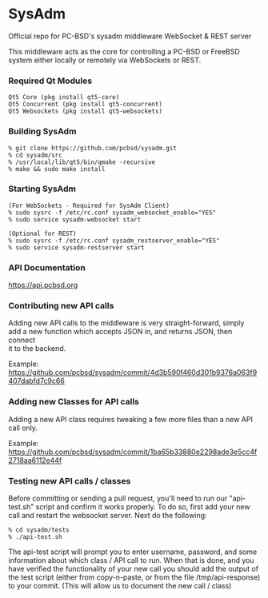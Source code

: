 # SysAdm

Official repo for PC-BSD's sysadm middleware WebSocket & REST server

This middleware acts as the core for controlling a PC-BSD or FreeBSD <br />
system either locally or remotely via WebSockets or REST.

### Required Qt Modules

```
Qt5 Core (pkg install qt5-core)
Qt5 Concurrent (pkg install qt5-concurrent)
Qt5 Websockets (pkg install qt5-websockets)
```

### Building SysAdm

```
% git clone https://github.com/pcbsd/sysadm.git
% cd sysadm/src
% /usr/local/lib/qt5/bin/qmake -recursive
% make && sudo make install
```

### Starting SysAdm

```
(For WebSockets - Required for SysAdm Client)
% sudo sysrc -f /etc/rc.conf sysadm_websocket_enable="YES"
% sudo service sysadm-websocket start

(Optional for REST)
% sudo sysrc -f /etc/rc.conf sysadm_restserver_enable="YES"
% sudo service sysadm-restserver start
```

### API Documentation

https://api.pcbsd.org

### Contributing new API calls

Adding new API calls to the middleware is very straight-forward, simply <br />
add a new function which accepts JSON in, and returns JSON, then connect <br />
it to the backend.

Example:
https://github.com/pcbsd/sysadm/commit/4d3b590f460d301b9376a063f9407dabfd7c9c66

### Adding new Classes for API calls

Adding a new API class requires tweaking a few more files than a new API call only.

Example:
https://github.com/pcbsd/sysadm/commit/1ba65b33880e2298ade3e5cc4f2718aa6112e44f

### Testing new API calls / classes

Before committing or sending a pull request, you'll need to run our 
"api-test.sh" script and confirm it works properly. To do so, first add
your new call and restart the websocket server. Next do the following:

```
% cd sysadm/tests
% ./api-test.sh
```

The api-test script will prompt you to enter username, password, and some
information about which class / API call to run. When that is done, and you
have verified the functionality of your new call you should add the output
of the test script (either from copy-n-paste, or from the file /tmp/api-response)
to your commit. (This will allow us to document the new call / class)

